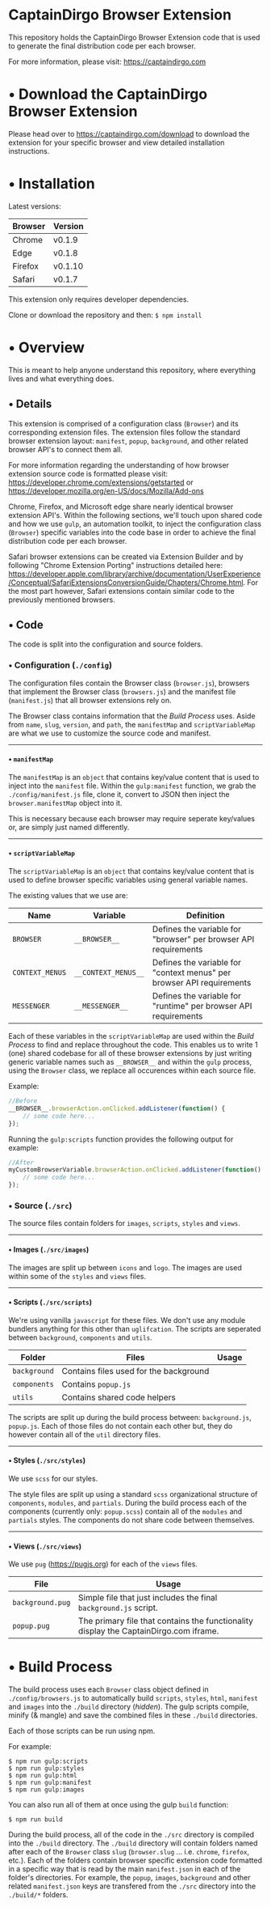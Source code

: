 # CaptainDirgo Browser Extension

This repository holds the CaptainDirgo Browser Extension code that is used to generate the final distribution code per each browser.

For more information, please visit: https://captaindirgo.com

# • Download the CaptainDirgo Browser Extension

Please head over to https://captaindirgo.com/download to download the extension for your specific browser and view detailed installation instructions.

# • Installation

Latest versions:

| Browser | Version |
| --- | --- |
Chrome | v0.1.9 |
Edge | v0.1.8 |
Firefox | v0.1.10 |
Safari | v0.1.7 |

This extension only requires developer dependencies.

Clone or download the repository and then:
`$ npm install`

# • Overview

This is meant to help anyone understand this repository, where everything lives and what everything does.

## • Details

This extension is comprised of a configuration class (`Browser`) and its corresponding extension files. The extension files follow the standard browser extension layout: `manifest`, `popup`, `background`, and other related browser API's to connect them all.

For more information regarding the understanding of how browser extension source code is formatted please visit: https://developer.chrome.com/extensions/getstarted or https://developer.mozilla.org/en-US/docs/Mozilla/Add-ons

Chrome, Firefox, and Microsoft edge share nearly identical browser extension API's. Within the following sections, we'll touch upon shared code and how we use `gulp`, an automation toolkit, to inject the configuration class (`Browser`) specific variables into the code base in order to achieve the final distribution code per each browser.

Safari browser extensions can be created via Extension Builder and by following "Chrome Extension Porting" instructions detailed here: https://developer.apple.com/library/archive/documentation/UserExperience/Conceptual/SafariExtensionsConversionGuide/Chapters/Chrome.html.  For the most part however, Safari extensions contain similar code to the previously mentioned browsers.

## • Code

The code is split into the configuration and source folders.

### • Configuration (`./config`)

The configuration files contain the Browser class (`browser.js`), browsers that implement the Browser class (`browsers.js`) and the manifest file (`manifest.js`) that all browser extensions rely on.

The Browser class contains information that the _Build Process_ uses. Aside from `name`, `slug`, `version`, and `path`, the `manifestMap` and `scriptVariableMap` are what we use to customize the source code and manifest.

___
#### • `manifestMap`

The `manifestMap` is an `object` that contains key/value content that is used to inject into the `manifest` file. Within the `gulp:manifest` function, we grab the `./config/manifest.js` file, clone it, convert to JSON then inject the `browser.manifestMap` object into it.

This is necessary because each browser may require seperate key/values or, are simply just named differently.

___
#### • `scriptVariableMap`

The `scriptVariableMap` is an `object` that contains key/value content that is used to define browser specific variables using general variable names.

The existing values that we use are:

| Name | Variable | Definition |
| --- | --- | --- |
`BROWSER` | `__BROWSER__` | Defines the variable for "browser" per browser API requirements
`CONTEXT_MENUS` | `__CONTEXT_MENUS__` | Defines the variable for "context menus" per browser API requirements
`MESSENGER` | `__MESSENGER__` | Defines the variable for "runtime" per browser API requirements

Each of these variables in the `scriptVariableMap` are used within the _Build Process_ to find and replace throughout the code. This enables us to write 1 (one) shared codebase for all of these browser extensions by just writing generic variable names such as `__BROWSER__` and within the `gulp` process, using the `Browser` class, we replace all occurences within each source file.

Example:

```javascript
//Before
__BROWSER__.browserAction.onClicked.addListener(function() {
    // some code here...
});
```

Running the `gulp:scripts` function provides the following output for example:

```javascript
//After
myCustomBrowserVariable.browserAction.onClicked.addListener(function() {
    // some code here...
});
```

### • Source (`./src`)

The source files contain folders for `images`, `scripts`, `styles` and `views`.

___
#### • Images (`./src/images`)

The images are split up between `icons` and `logo`. The images are used within some of the `styles` and `views` files.

___
#### • Scripts (`./src/scripts`)

We're using vanilla `javascript` for these files. We don't use any module bundlers anything for this other than `uglifcation`.
The scripts are seperated between `background`, `components` and `utils`.

| Folder | Files | Usage |
| --- | --- | --- |
`background` | Contains files used for the background
`components` | Contains `popup.js`
`utils` | Contains shared code helpers

The scripts are split up during the build process between: `background.js`, `popup.js`. Each of those files do not contain each other but, they do however contain all of the `util` directory files.

___
#### • Styles (`./src/styles`)

We use `scss` for our styles.

The style files are split up using a standard `scss` organizational structure of `components`, `modules`, and `partials`.
During the build process each of the components (currently only: `popup.scss`) contain all of the `modules` and `partials` styles. The components do not share code between themselves.

___
#### • Views (`./src/views`)

We use `pug` (https://pugjs.org) for each of the `views` files.

| File | Usage |
| --- | --- |
`background.pug` | Simple file that just includes the final `background.js` script.
`popup.pug` | The primary file that contains the functionality display the CaptainDirgo.com iframe.


# • Build Process

The build process uses each `Browser` class object defined in `./config/browsers.js` to automatically build `scripts`, `styles`, `html`, `manifest` and `images` into the `./build` directory (_hidden_). The gulp scripts compile, minify (& mangle) and save the combined files in these `./build` directories.

Each of those scripts can be run using npm.

For example:

```
$ npm run gulp:scripts
$ npm run gulp:styles
$ npm run gulp:html
$ npm run gulp:manifest
$ npm run gulp:images
```

You can also run all of them at once using the gulp `build` function:

```
$ npm run build
```

During the build process, all of the code in the `./src` directory is compiled into the `./build` directory. The `./build` directory will contain folders named after each of the `Browser` class `slug` (`browser.slug` ... i.e. `chrome`, `firefox`, etc.). Each of the folders contain browser specific extension code formatted in a specific way that is read by the main `manifest.json` in each of the folder's directories. For example, the `popup`, `images`, `background` and other related `manifest.json` keys are transfered from the `./src` directory into the `./build/*` folders.
